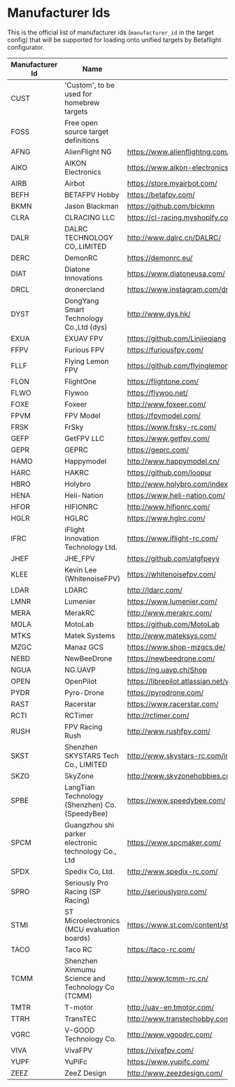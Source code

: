 # Manufacturer Ids

This is the official list of manufacturer ids (`manufacturer_id` in the target config) that will be supported for loading onto unified targets by Betaflight configurator.


|Manufacturer Id|Name|Contact|
|-|-|-|
|CUST|'Custom', to be used for homebrew targets||
|FOSS|Free open source target definitions||
|AFNG|AlienFlight NG|https://www.alienflightng.com/|
|AIKO|AIKON Electronics|https://www.aikon-electronics.com/|
|AIRB|Airbot|https://store.myairbot.com/|
|BEFH|BETAFPV Hobby|https://betafpv.com/|
|BKMN|Jason Blackman|https://github.com/blckmn|
|CLRA|CLRACING LLC|https://cl-racing.myshopify.com/|
|DALR|DALRC TECHNOLOGY CO,.LIMITED|http://www.dalrc.cn/DALRC/|
|DERC|DemonRC|https://demonrc.eu/|
|DIAT|Diatone Innovations|https://www.diatoneusa.com/|
|DRCL|dronercland|https://www.instagram.com/dronercland/|
|DYST|DongYang Smart Technology Co.,Ltd (dys)|http://www.dys.hk/|
|EXUA|EXUAV FPV|https://github.com/Linjieqiang|
|FFPV|Furious FPV|https://furiousfpv.com/|
|FLLF|Flying Lemon FPV|https://github.com/flyinglemonfpv|
|FLON|FlightOne|https://flightone.com/|
|FLWO|Flywoo|https://flywoo.net/|
|FOXE|Foxeer|http://www.foxeer.com/|
|FPVM|FPV Model|https://fpvmodel.com/|
|FRSK|FrSky|https://www.frsky-rc.com/|
|GEFP|GetFPV LLC|https://www.getfpv.com/|
|GEPR|GEPRC|https://geprc.com/|
|HAMO|Happymodel|http://www.happymodel.cn/|
|HARC|HAKRC|https://github.com/loopur|
|HBRO|Holybro|http://www.holybro.com/index.html|
|HENA|Heli-Nation|https://www.heli-nation.com/|
|HFOR|HIFIONRC|http://www.hifionrc.com/|
|HGLR|HGLRC|https://www.hglrc.com/|
|IFRC|iFlight Innovation Technology Ltd.|https://www.iflight-rc.com/|
|JHEF|JHE\_FPV|https://github.com/atgfpeyv|
|KLEE|Kevin Lee (WhitenoiseFPV)|https://whitenoisefpv.com/|
|LDAR|LDARC|http://ldarc.com/|
|LMNR|Lumenier|https://www.lumenier.com/|
|MERA|MerakRC|http://www.merakrc.com/|
|MOLA|MotoLab|https://github.com/MotoLab|
|MTKS|Matek Systems|http://www.mateksys.com/|
|MZGC|Manaz GCS|https://www.shop-mzgcs.de/|
|NEBD|NewBeeDrone|https://newbeedrone.com/|
|NGUA|NG.UAVP|https://ng.uavp.ch/Shop|
|OPEN|OpenPilot|https://librepilot.atlassian.net/wiki/spaces/LPDOC/pages/31588369/Supported+Hardware|
|PYDR|Pyro-Drone|https://pyrodrone.com/|
|RAST|Racerstar|https://www.racerstar.com/|
|RCTI|RCTimer|http://rctimer.com/|
|RUSH|FPV Racing Rush|http://www.rushfpv.com/|
|SKST|Shenzhen SKYSTARS Tech Co., LIMITED|http://www.skystars-rc.com/index.html|
|SKZO|SkyZone|http://www.skyzonehobbies.com/|
|SPBE|LangTian Technology (Shenzhen) Co. (SpeedyBee)|https://www.speedybee.com/|
|SPCM|Guangzhou shi parker electronic technology Co., Ltd|https://www.spcmaker.com/|
|SPDX|Spedix Co, Ltd.|http://www.spedix-rc.com/|
|SPRO|Seriously Pro Racing (SP Racing)|http://seriouslypro.com/|
|STMI|ST Microelectronics (MCU evaluation boards)|https://www.st.com/content/st_com/en.html|
|TACO|Taco RC|https://taco-rc.com/|
|TCMM|Shenzhen Xinmumu Science and Technology Co (TCMM)|http://www.tcmm-rc.cn/|
|TMTR|T-motor|http://uav-en.tmotor.com/|
|TTRH|TransTEC|http://www.transtechobby.com/|
|VGRC|V-GOOD Technology Co.|http://www.vgoodrc.com/|
|VIVA|VivaFPV|https://vivafpv.com/|
|YUPF|YuPiFc|https://www.yupifc.com/|
|ZEEZ|ZeeZ Design|http://www.zeezdesign.com/|
